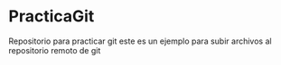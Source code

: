 # PracticaGit
Repositorio para practicar git
este es un ejemplo para subir archivos al repositorio remoto de git
